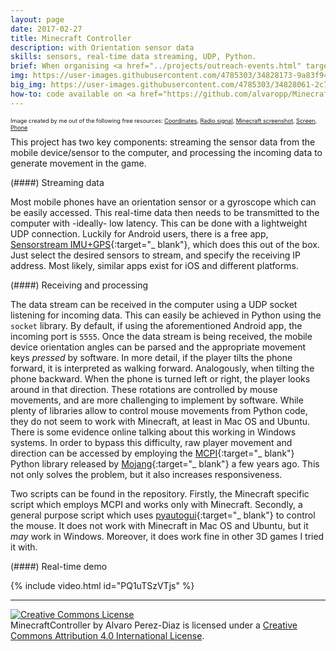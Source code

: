 ```yaml
---
layout: page
date: 2017-02-27
title: Minecraft Controller
description: with Orientation sensor data
skills: sensors, real-time data streaming, UDP, Python.
brief: When organising <a href="../projects/outreach-events.html" target="_blank">outreach events</a> with <a href="../projects/pythontool-mod.html" target="_blank">PythonTool-Mod</a> for Minecraft, it became clear that many young people are not used to mouse & keyboard gaming. Some of the youngest players would even try to touch the computer monitor hoping it was a touch-screen. These experiences motivated this project, which explores how sensor data from a mobile phone could be employed to control player movement in video-games like Minecraft. Specifically, by using orientation data, one can move the Minecraft player around by tilting the phone in the desired direction.
img: https://user-images.githubusercontent.com/4785303/34828173-9a83f94c-f6d4-11e7-8f2d-e8510abc82db.jpg
big_img: https://user-images.githubusercontent.com/4785303/34828061-2c7ef4b0-f6d4-11e7-9838-bb70f406e98b.jpg
how-to: code available on <a href="https://github.com/alvaropp/MinecraftController" target="_blank">GitHub</a>.
---
```


<span style="font-size: 0.65em; float: right">Image created by me out of the following free resources:
<a href="https://www.flaticon.com/free-icon/coordinates_136810" target="_ blank">Coordinates</a>,
<a href="https://www.flaticon.com/free-icon/antenna-signal_1352" target="_blank">Radio signal</a>,
<a href="https://lockrikard.deviantart.com/art/Minecraft-huge-screenshot-201250327" target="_ blank">Minecraft screenshot</a>,
<a href="https://www.freepik.com/free-vector/screen-tv-mockup_835105.htm#term=screen&page=1&position=4" target="_ blank">Screen</a>,
<a href="https://www.freepik.com/free-photo/hand-holding-a-smartphone-with-blank-screen_987726.htm" target="_ blank">Phone</a>
</span>

<br>

This project has two key components: streaming the sensor data from the mobile device/sensor to the computer, and processing the incoming data to generate movement in the game.

(####) Streaming data

Most mobile phones have an orientation sensor or a gyroscope which can be easily accessed. This real-time data then needs to be transmitted to the computer with -ideally- low latency. This can be done with a lightweight UDP connection. Luckily for Android users, there is a free app, [Sensorstream IMU+GPS](https://play.google.com/store/apps/details?id=de.lorenz_fenster.sensorstreamgps&hl=en_GB){:target="_ blank"}, which does this out of the box. Just select the desired sensors to stream, and specify the receiving IP address. Most likely, similar apps exist for iOS and different platforms.

(####) Receiving and processing

The data stream can be received in the computer using a UDP socket listening for incoming data. This can easily be achieved in Python using the `socket` library. By default, if using the aforementioned Android app, the incoming port is `5555`. Once the data stream is being received, the mobile device orientation angles can be parsed and the appropriate movement keys *pressed* by software. In more detail, if the player tilts the phone forward, it is interpreted as walking forward. Analogously, when tilting the phone backward. When the phone is turned left or right, the player looks around in that direction. These rotations are controlled by mouse movements, and are more challenging to implement by software. While plenty of libraries allow to control mouse movements from Python code, they do not seem to work with Minecraft, at least in Mac OS and Ubuntu. There is some evidence online talking about this working in Windows systems. In order to bypass this difficulty, raw player movement and direction can be accessed by employing the [MCPI](https://github.com/martinohanlon/mcpi){:target="_ blank"} Python library released by [Mojang](https://minecraft.net/en-us/edition/pi/){:target="_ blank"} a few years ago. This not only solves the problem, but it also increases responsiveness.

Two scripts can be found in the repository. Firstly, the Minecraft specific script which employs MCPI and works only with Minecraft. Secondly, a general purpose script which uses [pyautogui](https://pyautogui.readthedocs.io/en/latest/){:target="_ blank"} to control the mouse. It does not work with Minecraft in Mac OS and Ubuntu, but it *may* work in Windows. Moreover, it does work fine in other 3D games I tried it with.

(####) Real-time demo

{% include video.html id="PQ1uTSzVTjs" %}

<hr>

<a rel="license" href="http://creativecommons.org/licenses/by/4.0/" target="_ blank"><img alt="Creative Commons License" style="border-width:0" src="https://i.creativecommons.org/l/by/4.0/88x31.png" /></a><br /><span xmlns:dct="http://purl.org/dc/terms/" property="dct:title">MinecraftController</span> by <span xmlns:cc="http://creativecommons.org/ns#" property="cc:attributionName">Alvaro Perez-Diaz</span> is licensed under a <a rel="license" href="http://creativecommons.org/licenses/by/4.0/" target="_ blank">Creative Commons Attribution 4.0 International License</a>.
